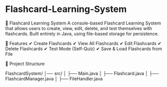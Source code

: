 # Flashcard-Learning-System



🧠 Flashcard Learning System 
A console-based Flashcard Learning System that allows users to create, view, edit, delete, and test themselves with flashcards. Built entirely in Java, using file-based storage for persistence.

📌 Features
✔ Create Flashcards
✔ View All Flashcards
✔ Edit Flashcards
✔ Delete Flashcards
✔ Test Mode (Self-Quiz)
✔ Save & Load Flashcards from File

📂 Project Structure

FlashcardSystem/
│── src/
│   ├── Main.java
│   ├── Flashcard.java
│   ├── FlashcardManager.java
│   ├── FileHandler.java
